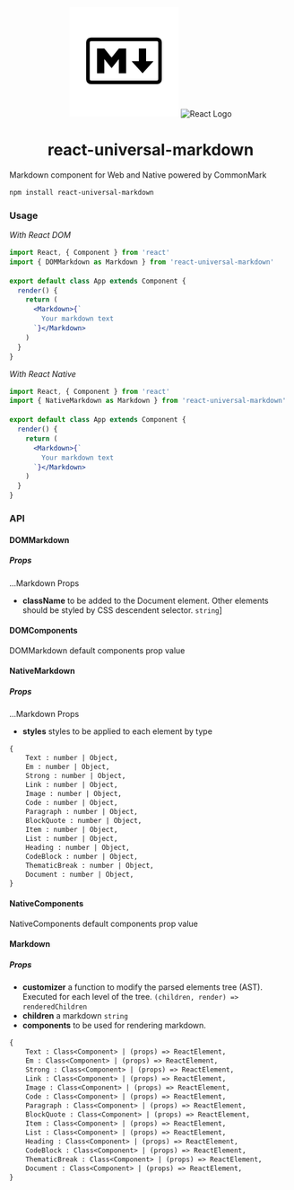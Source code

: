 <div align="center">
  <img alt="Markdown Logo" width="195" src="./assets/markdown.svg" />
  <img alt="React Logo" width="300" src="https://upload.wikimedia.org/wikipedia/en/a/a7/React-icon.svg" />
  <h1>react-universal-markdown</h1>
</div>

Markdown component for Web and Native powered by CommonMark

```bash
npm install react-universal-markdown
```

### Usage

*With React DOM*
```jsx
import React, { Component } from 'react'
import { DOMMarkdown as Markdown } from 'react-universal-markdown'

export default class App extends Component {
  render() {
    return (
      <Markdown>{`
        Your markdown text
      `}</Markdown>
    )
  }
}
```

*With React Native*
```jsx
import React, { Component } from 'react'
import { NativeMarkdown as Markdown } from 'react-universal-markdown'

export default class App extends Component {
  render() {
    return (
      <Markdown>{`
        Your markdown text
      `}</Markdown>
    )
  }
}
```

### API

#### DOMMarkdown

##### Props

 ...Markdown Props

 - **className** to be added to the Document element. Other elements should be styled by CSS descendent selector. `string`]

#### DOMComponents

DOMMarkdown default components prop value

#### NativeMarkdown

##### Props

 ...Markdown Props

 - **styles** styles to be applied to each element by type
```
{
    Text : number | Object,
    Em : number | Object,
    Strong : number | Object,
    Link : number | Object,
    Image : number | Object,
    Code : number | Object,
    Paragraph : number | Object,
    BlockQuote : number | Object,
    Item : number | Object,
    List : number | Object,
    Heading : number | Object,
    CodeBlock : number | Object,
    ThematicBreak : number | Object,
    Document : number | Object,
}
```

#### NativeComponents

NativeComponents default components prop value

#### Markdown

##### Props

 - **customizer** a function to modify the parsed elements tree (AST). Executed for each level of the tree. `(children, render) => renderedChildren`
 - **children** a markdown `string`
 - **components** to be used for rendering markdown.
 ```
 {
     Text : Class<Component> | (props) => ReactElement,
     Em : Class<Component> | (props) => ReactElement,
     Strong : Class<Component> | (props) => ReactElement,
     Link : Class<Component> | (props) => ReactElement,
     Image : Class<Component> | (props) => ReactElement,
     Code : Class<Component> | (props) => ReactElement,
     Paragraph : Class<Component> | (props) => ReactElement,
     BlockQuote : Class<Component> | (props) => ReactElement,
     Item : Class<Component> | (props) => ReactElement,
     List : Class<Component> | (props) => ReactElement,
     Heading : Class<Component> | (props) => ReactElement,
     CodeBlock : Class<Component> | (props) => ReactElement,
     ThematicBreak : Class<Component> | (props) => ReactElement,
     Document : Class<Component> | (props) => ReactElement,
 }
 ```

